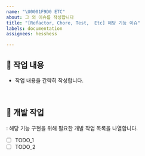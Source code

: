 ```yaml
---
name: "\U0001F9D0 ETC"
about: 그 외 이슈를 작성합니다
title: "[Refactor, Chore, Test,  Etc] 해당 기능 이슈"
labels: documentation
assignees: hesshess

---
```


## 📝 작업 내용
- 작업 내용을 간략히 작성합니다.

<br>

## 🔧 개발 작업
: 해당 기능 구현을 위해 필요한 개발 작업 목록을 나열합니다.

- [ ] TODO_1
- [ ] TODO_2
